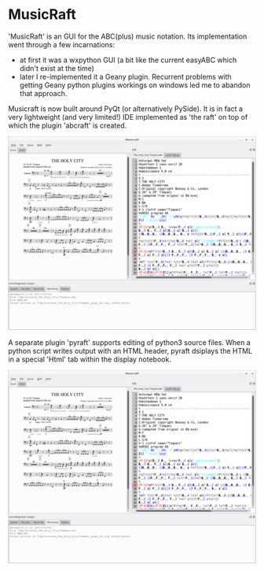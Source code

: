 MusicRaft
=========

'MusicRaft' is an GUI for the ABC(plus) music notation. Its implementation went through a few incarnations:

- at first it was a wxpython GUI (a bit like the current easyABC which didn't exist at the time)
 - later I re-implemented it a Geany plugin. Recurrent problems with getting Geany python plugins workings on windows led
 me to abandon that approach.

 Musicraft is now built around PyQt (or alternatively PySide). It is in fact a very lightweight (and very limited!) IDE
 implemented as 'the raft' on top of which the plugin 'abcraft' is created.

![Alt text](./screenshots/Musicraft_017.png?raw=true "Editing ABCplus music source while viewing graphical ouput")

A separate plugin 'pyraft' supports editing of python3 source files. When a python script writes output with an HTML header,
pyraft dsiplays the HTML in a special 'Html' tab within  the display notebook.

![Alt text](./screenshots/Musicraft_017.png?raw=true "Editing python progam source while viewing HTML ouput")


